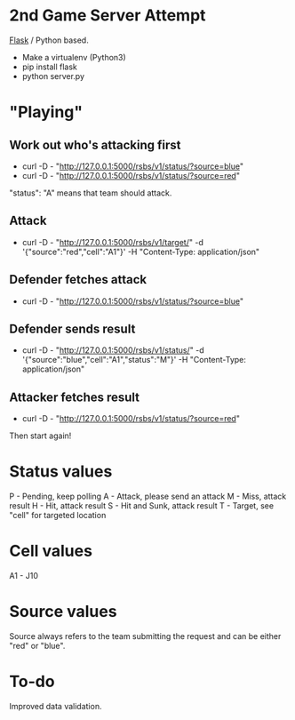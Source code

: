 # 2nd Game Server Attempt

[Flask](http://flask.pocoo.org/) / Python based.

* Make a virtualenv (Python3)
* pip install flask
* python server.py

# "Playing"

## Work out who's attacking first

* curl -D - "http://127.0.0.1:5000/rsbs/v1/status/?source=blue"
* curl -D - "http://127.0.0.1:5000/rsbs/v1/status/?source=red"

"status": "A" means that team should attack.

## Attack

* curl -D - "http://127.0.0.1:5000/rsbs/v1/target/" -d '{"source":"red","cell":"A1"}' -H "Content-Type: application/json"

## Defender fetches attack

* curl -D - "http://127.0.0.1:5000/rsbs/v1/status/?source=blue"

## Defender sends result

* curl -D - "http://127.0.0.1:5000/rsbs/v1/status/" -d '{"source":"blue","cell":"A1","status":"M"}' -H "Content-Type: application/json"

## Attacker fetches result

* curl -D - "http://127.0.0.1:5000/rsbs/v1/status/?source=red"

Then start again!

# Status values

P - Pending, keep polling
A - Attack, please send an attack
M - Miss, attack result
H - Hit, attack result
S - Hit and Sunk, attack result
T - Target, see "cell" for targeted location

# Cell values

A1 - J10

# Source values

Source always refers to the team submitting the request and can be either "red" or "blue".

# To-do

Improved data validation.

